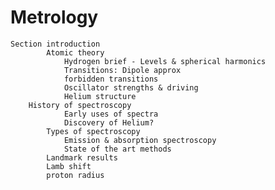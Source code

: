 # Metrology
	Section introduction	
			Atomic theory
				Hydrogen brief - Levels & spherical harmonics
				Transitions: Dipole approx
				forbidden transitions
				Oscillator strengths & driving
				Helium structure
		History of spectroscopy	
				Early uses of spectra
				Discovery of Helium?
			Types of spectroscopy
				Emission & absorption spectroscopy
				State of the art methods
			Landmark results
			Lamb shift
			proton radius


